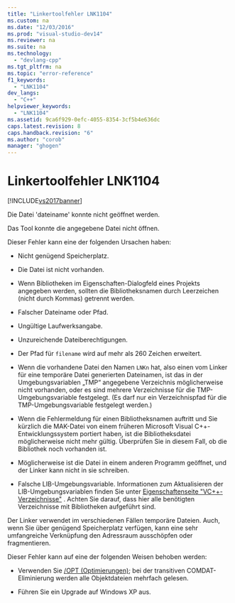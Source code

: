 ```yaml
---
title: "Linkertoolfehler LNK1104"
ms.custom: na
ms.date: "12/03/2016"
ms.prod: "visual-studio-dev14"
ms.reviewer: na
ms.suite: na
ms.technology: 
  - "devlang-cpp"
ms.tgt_pltfrm: na
ms.topic: "error-reference"
f1_keywords: 
  - "LNK1104"
dev_langs: 
  - "C++"
helpviewer_keywords: 
  - "LNK1104"
ms.assetid: 9ca6f929-0efc-4055-8354-3cf5b4e636dc
caps.latest.revision: 8
caps.handback.revision: "6"
ms.author: "corob"
manager: "ghogen"
---
```

# Linkertoolfehler LNK1104
[!INCLUDE[vs2017banner](../../assembler/inline/includes/vs2017banner.md)]

Die Datei 'dateiname' konnte nicht geöffnet werden.  
  
 Das Tool konnte die angegebene Datei nicht öffnen.  
  
 Dieser Fehler kann eine der folgenden Ursachen haben:  
  
-   Nicht genügend Speicherplatz.  
  
-   Die Datei ist nicht vorhanden.  
  
-   Wenn Bibliotheken im Eigenschaften\-Dialogfeld eines Projekts angegeben werden, sollten die Bibliotheksnamen durch Leerzeichen \(nicht durch Kommas\) getrennt werden.  
  
-   Falscher Dateiname oder Pfad.  
  
-   Ungültige Laufwerksangabe.  
  
-   Unzureichende Dateiberechtigungen.  
  
-   Der Pfad für `filename` wird auf mehr als 260 Zeichen erweitert.  
  
-   Wenn die vorhandene Datei den Namen `LNKn` hat, also einen vom Linker für eine temporäre Datei generierten Dateinamen, ist das in der Umgebungsvariablen „TMP“ angegebene Verzeichnis möglicherweise nicht vorhanden, oder es sind mehrere Verzeichnisse für die TMP\-Umgebungsvariable festgelegt. \(Es darf nur ein Verzeichnispfad für die TMP\-Umgebungsvariable festgelegt werden.\)  
  
-   Wenn die Fehlermeldung für einen Bibliotheksnamen auftritt und Sie kürzlich die MAK\-Datei von einem früheren Microsoft Visual C\+\+\-Entwicklungssystem portiert haben, ist die Bibliotheksdatei möglicherweise nicht mehr gültig. Überprüfen Sie in diesem Fall, ob die Bibliothek noch vorhanden ist.  
  
-   Möglicherweise ist die Datei in einem anderen Programm geöffnet, und der Linker kann nicht in sie schreiben.  
  
-   Falsche LIB\-Umgebungsvariable. Informationen zum Aktualisieren der LIB\-Umgebungsvariablen finden Sie unter [Eigenschaftenseite "VC\+\+\-Verzeichnisse"](../../ide/vcpp-directories-property-page.md) . Achten Sie darauf, dass hier alle benötigten Verzeichnisse mit Bibliotheken aufgeführt sind.  
  
 Der Linker verwendet im verschiedenen Fällen temporäre Dateien. Auch, wenn Sie über genügend Speicherplatz verfügen, kann eine sehr umfangreiche Verknüpfung den Adressraum ausschöpfen oder fragmentieren.  
  
 Dieser Fehler kann auf eine der folgenden Weisen behoben werden:  
  
-   Verwenden Sie [\/OPT \(Optimierungen\)](../../build/reference/opt-optimizations.md); bei der transitiven COMDAT\-Eliminierung werden alle Objektdateien mehrfach gelesen.  
  
-   Führen Sie ein Upgrade auf Windows XP aus.